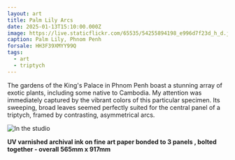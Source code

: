 ```yaml
---
layout: art
title: Palm Lily Arcs
date: 2025-01-13T15:10:00.000Z
image: https://live.staticflickr.com/65535/54255894198_e996d7f23d_h_d.jpg
caption: Palm Lily, Phnom Penh
forsale: HH3F39XMYY99Q
tags:
  - art
  - triptych
---
```

The gardens of the King's Palace in Phnom Penh boast a stunning array of exotic plants, including some native to Cambodia. My attention was immediately captured by the vibrant colors of this particular specimen. Its sweeping, broad leaves seemed perfectly suited for the central panel of a triptych, framed by contrasting, asymmetrical arcs.

![In the studio](https://live.staticflickr.com/65535/54325766195_c2f9cba719_h_d.jpg "In the studio")

**UV varnished archival ink on fine art paper bonded to 3 panels , bolted together - overall 565mm x 917mm**
